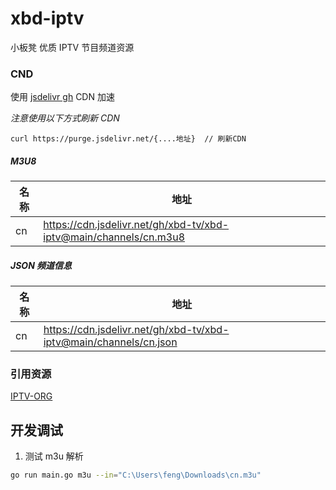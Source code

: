 # xbd-iptv
小板凳 优质 IPTV 节目频道资源

### CND
使用 [jsdelivr gh](https://www.jsdelivr.com/github) CDN 加速

*注意使用以下方式刷新 CDN*
```
curl https://purge.jsdelivr.net/{....地址}  // 刷新CDN
```
##### M3U8
|  名称   | 地址  |
|  ----  | ----  |
|cn|https://cdn.jsdelivr.net/gh/xbd-tv/xbd-iptv@main/channels/cn.m3u8|
##### JSON 频道信息
|  名称   | 地址  |
|  ----  | ----  |
|cn|https://cdn.jsdelivr.net/gh/xbd-tv/xbd-iptv@main/channels/cn.json|

### 引用资源
[IPTV-ORG](https://github.com/iptv-org/iptv)


## 开发调试
1. 测试 m3u 解析
```bash
go run main.go m3u --in="C:\Users\feng\Downloads\cn.m3u"
```
